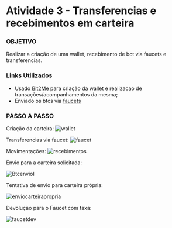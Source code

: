 # Atividade 3 - Transferencias e recebimentos em carteira

### OBJETIVO
Realizar a criação de uma wallet, recebimento de bct via faucets e transferencias.

### Links Utilizados
* Usado[ Bit2Me ](https://wallet.bit2me.com/) para criação da wallet e realizacao de transações/acompanhamentos da mesma;
* Enviado os btcs via [faucets](https://testnet-faucet.mempool.co/)

### PASSO A PASSO

 Criação da carteira:
 ![wallet](https://user-images.githubusercontent.com/25912805/94326371-d18c9b00-ff79-11ea-9f86-4f142c8d9bb9.jpg)
 
 Transferencias via faucet:
 ![faucet](https://user-images.githubusercontent.com/25912805/94326540-e4539f80-ff7a-11ea-800d-04f6ca878d81.jpg)

 Movimentações:
 ![recebimentos](https://user-images.githubusercontent.com/25912805/94326563-1402a780-ff7b-11ea-8c82-08196f99b5bc.jpg)

Envio para a carteira solicitada:

![BtcenvioI](https://user-images.githubusercontent.com/25912805/94326581-3a284780-ff7b-11ea-87f7-4ddc118fadf7.jpg)

Tentativa de envio para carteira própria:

![enviocarteirapropria](https://user-images.githubusercontent.com/25912805/94326597-588e4300-ff7b-11ea-9db3-e75c5ef8fe6d.jpg)

Devolução para o Faucet com taxa:



![faucetdev](https://user-images.githubusercontent.com/25912805/94326833-3ac1dd80-ff7d-11ea-87df-b1c4786e5837.jpg)




